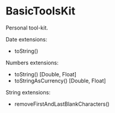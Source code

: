 # BasicToolsKit


Personal tool-kit.

Date extensions:
 - toString()

Numbers extensions:
- toString() [Double, Float]
- toStringAsCurrency() [Double, Float]

String extensions:
- removeFirstAndLastBlankCharacters()
